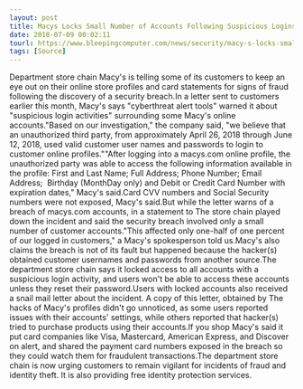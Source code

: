 ```yaml
---
layout: post
title: Macys Locks Small Number of Accounts Following Suspicious Logins, Fraud Reports
date: 2018-07-09 00:02:11
tourl: https://www.bleepingcomputer.com/news/security/macy-s-locks-small-number-of-accounts-following-suspicious-logins-fraud-reports/
tags: [Source]
---
```

Department store chain Macy's is telling some of its customers to keep an eye out on their online store profiles and card statements for signs of fraud following the discovery of a security breach.In a letter sent to customers earlier this month, Macy's says "cyberthreat alert tools" warned it about "suspicious login activities" surrounding some Macy's online accounts."Based on our investigation," the company said, "we believe that an unauthorized third party, from approximately April 26, 2018 through June 12, 2018, used valid customer user names and passwords to login to customer online profiles.""After logging into a macys.com online profile, the unauthorized party was able to access the following information available in the profile: First and Last Name; Full Address; Phone Number; Email Address;  Birthday (MonthDay only) and Debit or Credit Card Number with expiration dates," Macy's said.Card CVV numbers and Social Security numbers were not exposed, Macy's said.But while the letter warns of a breach of macys.com accounts, in a statement to The store chain played down the incident and said the security breach involved only a small number of customer accounts."This affected only one-half of one percent of our logged in customers," a Macy's spokesperson told us.Macy's also claims the breach is not of its fault but happened because the hacker(s) obtained customer usernames and passwords from another source.The department store chain says it locked access to all accounts with a suspicious login activity, and users won't be able to access these accounts unless they reset their password.Users with locked accounts also received a snail mail letter about the incident. A copy of this letter, obtained by The hacks of Macy's profiles didn't go unnoticed, as some users reported issues with their accounts' settings, while others reported that hacker(s) tried to purchase products using their accounts.If you shop Macy's said it put card companies like Visa, Mastercard, American Express, and Discover on alert, and shared the payment card numbers exposed in the breach so they could watch them for fraudulent transactions.The department store chain is now urging customers to remain vigilant for incidents of fraud and identity theft. It is also providing free identity protection services.
